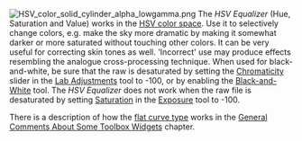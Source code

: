 ![](HSV_color_solid_cylinder_alpha_lowgamma.png "HSV_color_solid_cylinder_alpha_lowgamma.png")
The *HSV Equalizer* (Hue, Saturation and Value) works in the [HSV color
space](https://en.wikipedia.org/wiki/HSL_and_HSV). Use it to selectively
change colors, e.g. make the sky more dramatic by making it somewhat
darker or more saturated without touching other colors. It can be very
useful for correcting skin tones as well. 'Incorrect' use may produce
effects resembling the analogue cross-processing technique. When used
for black-and-white, be sure that the raw is desaturated by setting the
[Chromaticity](Lab_Adjustments#Chromaticity "wikilink") slider in the
[Lab Adjustments](Lab_Adjustments "wikilink") tool to -100, or by
enabling the [Black-and-White](Black-and-White "wikilink") tool. The
*HSV Equalizer* does not work when the raw file is desaturated by
setting [Saturation](Exposure#Saturation "wikilink") in the
[Exposure](Exposure "wikilink") tool to -100.

There is a description of how the [flat curve
type](General_Comments_About_Some_Toolbox_Widgets#The_Flat_Curve "wikilink")
works in the [General Comments About Some Toolbox
Widgets](General_Comments_About_Some_Toolbox_Widgets "wikilink")
chapter.